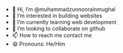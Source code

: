 - 👋 Hi, I’m @muhammadzunnoorainmughal
- 👀 I’m interested in building websites
- 🌱 I’m currently learning web development
- 💞️ I’m looking to collaborate on github
- 📫 How to reach me contact me
- 😄 Pronouns: He/Him
  

<!---
muhammadzunnoorainmughal/muhammadzunnoorainmughal is a ✨ special ✨ repository because its `README.md` (this file) appears on your GitHub profile.
You can click the Preview link to take a look at your changes.
--->
